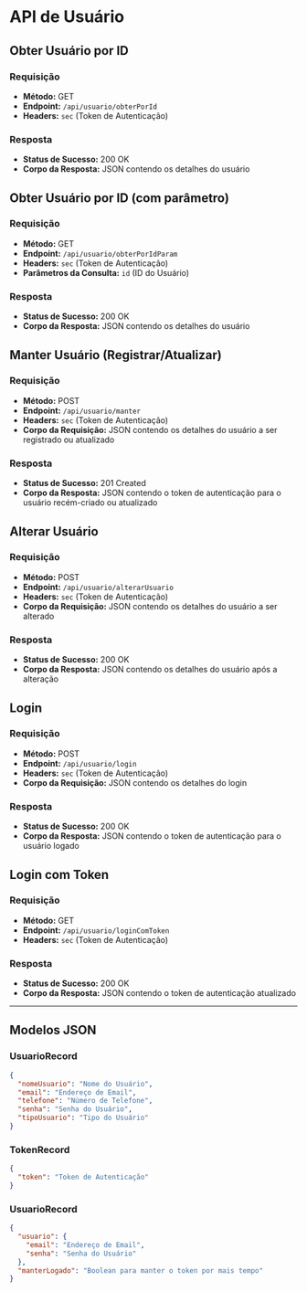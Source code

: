 # API de Usuário

## Obter Usuário por ID

### Requisição
- **Método:** GET
- **Endpoint:** `/api/usuario/obterPorId`
- **Headers:** `sec` (Token de Autenticação)

### Resposta
- **Status de Sucesso:** 200 OK
- **Corpo da Resposta:** JSON contendo os detalhes do usuário

## Obter Usuário por ID (com parâmetro)

### Requisição
- **Método:** GET
- **Endpoint:** `/api/usuario/obterPorIdParam`
- **Headers:** `sec` (Token de Autenticação)
- **Parâmetros da Consulta:** `id` (ID do Usuário)

### Resposta
- **Status de Sucesso:** 200 OK
- **Corpo da Resposta:** JSON contendo os detalhes do usuário

## Manter Usuário (Registrar/Atualizar)

### Requisição
- **Método:** POST
- **Endpoint:** `/api/usuario/manter`
- **Headers:** `sec` (Token de Autenticação)
- **Corpo da Requisição:** JSON contendo os detalhes do usuário a ser registrado ou atualizado

### Resposta
- **Status de Sucesso:** 201 Created
- **Corpo da Resposta:** JSON contendo o token de autenticação para o usuário recém-criado ou atualizado

## Alterar Usuário

### Requisição
- **Método:** POST
- **Endpoint:** `/api/usuario/alterarUsuario`
- **Headers:** `sec` (Token de Autenticação)
- **Corpo da Requisição:** JSON contendo os detalhes do usuário a ser alterado

### Resposta
- **Status de Sucesso:** 200 OK
- **Corpo da Resposta:** JSON contendo os detalhes do usuário após a alteração

## Login

### Requisição
- **Método:** POST
- **Endpoint:** `/api/usuario/login`
- **Headers:** `sec` (Token de Autenticação)
- **Corpo da Requisição:** JSON contendo os detalhes do login

### Resposta
- **Status de Sucesso:** 200 OK
- **Corpo da Resposta:** JSON contendo o token de autenticação para o usuário logado

## Login com Token

### Requisição
- **Método:** GET
- **Endpoint:** `/api/usuario/loginComToken`
- **Headers:** `sec` (Token de Autenticação)

### Resposta
- **Status de Sucesso:** 200 OK
- **Corpo da Resposta:** JSON contendo o token de autenticação atualizado

---

## Modelos JSON

### UsuarioRecord
```json
{
  "nomeUsuario": "Nome do Usuário",
  "email": "Endereço de Email",
  "telefone": "Número de Telefone",
  "senha": "Senha do Usuário",
  "tipoUsuario": "Tipo do Usuário"
}
```

### TokenRecord
```json
{
  "token": "Token de Autenticação"
}
```

### UsuarioRecord
```json
{
  "usuario": {
    "email": "Endereço de Email",
    "senha": "Senha do Usuário"
  },
  "manterLogado": "Boolean para manter o token por mais tempo"
}
```